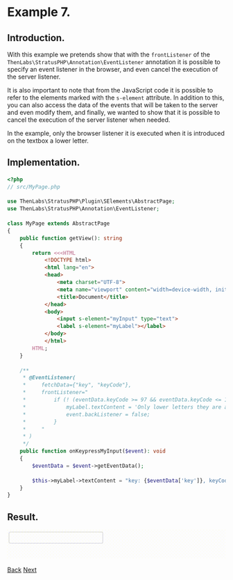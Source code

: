 
# Example 7.

## Introduction.

With this example we pretends show that with the `frontListener` of the `ThenLabs\StratusPHP\Annotation\EventListener` annotation it is possible to specify an event listener in the browser, and even cancel the execution of the server listener.

It is also important to note that from the JavaScript code it is possible to refer to the elements marked with the `s-element` attribute. In addition to this, you can also access the data of the events that will be taken to the server and even modify them, and finally, we wanted to show that it is possible to cancel the execution of the server listener when needed.

In the example, only the browser listener it is executed when it is introduced on the textbox a lower letter.

## Implementation.

```php
<?php
// src/MyPage.php

use ThenLabs\StratusPHP\Plugin\SElements\AbstractPage;
use ThenLabs\StratusPHP\Annotation\EventListener;

class MyPage extends AbstractPage
{
    public function getView(): string
    {
        return <<<HTML
            <!DOCTYPE html>
            <html lang="en">
            <head>
                <meta charset="UTF-8">
                <meta name="viewport" content="width=device-width, initial-scale=1.0">
                <title>Document</title>
            </head>
            <body>
                <input s-element="myInput" type="text">
                <label s-element="myLabel"></label>
            </body>
            </html>
        HTML;
    }

    /**
     * @EventListener(
     *     fetchData={"key", "keyCode"},
     *     frontListener="
     *         if (! (eventData.keyCode >= 97 && eventData.keyCode <= 122)) {
     *             myLabel.textContent = 'Only lower letters they are accepted.';
     *             event.backListener = false;
     *         }
     *     "
     * )
     */
    public function onKeypressMyInput($event): void
    {
        $eventData = $event->getEventData();

        $this->myLabel->textContent = "key: {$eventData['key']}, keyCode: {$eventData['keyCode']}";
    }
}
```

## Result.

![](result.gif)

<a class="float-left" href="../6/example.md">Back</a>
<a class="float-right" href="../8/example.md">Next</a>

